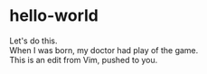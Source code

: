 # hello-world
Let's do this.<br />
When I was born, my doctor had play of the game.<br />
This is an edit from Vim, pushed to you.
